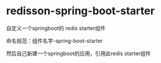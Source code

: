 # redisson-spring-boot-starter
自定义一个springboot的 redis starter组件

命名规范：组件名字-spring-boot-starter

然后自己新建一个springboot的应用，引用此redis starter组件

